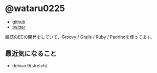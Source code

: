 # @wataru0225

* [github](https://github.com/wataru0225)
* [twitter](https://twitter.com/aild_arch_bfmv)

雑誌のECの開発をしていて、Groovy / Grails / Ruby / Padrinoを使ってます。

## 最近気になること

* debian 9(stretch)

